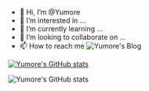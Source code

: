 - 👋 Hi, I’m @Yumore 
- 👀 I’m interested in ...
- 🌱 I’m currently learning ...
- 💞️ I’m looking to collaborate on ...
- 📫 How to reach me ![Yumore's Blog](https://yumore.github.io)

[![Yumore's GitHub stats](https://github-readme-stats.vercel.app/api?username=Yumore)](https://github.com/Yumore/github-readme-stats)

![Yumore's GitHub stats](https://github-readme-stats.vercel.app/api?username=Yumore&count_private=true)

<!---
Yumore/Yumore is a ✨ special ✨ repository because its `README.md` (this file) appears on your GitHub profile.
You can click the Preview link to take a look at your changes.
--->
